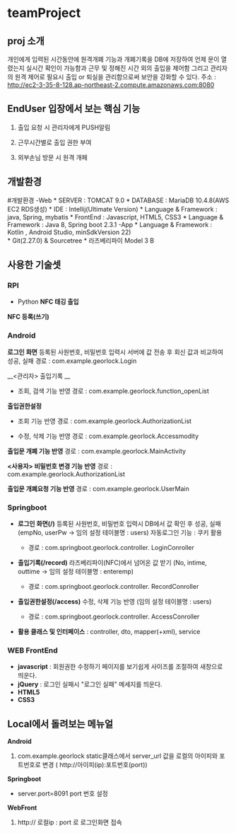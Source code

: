 # teamProject
## proj 소개
 개인에게 입력된 시간동안에 원격개폐 기능과 개폐기록을 DB에 저장하여 언제 문이 열렸는지 
 실시간 확인이 가능함과 근무 및 정해진 시간 외의 출입을 제어함 그리고 관리자의 원격 제어로 
 필요시 출입 or 퇴실을 관리함으로써 보안을 강화할 수 있다. 
 주소 : http://ec2-3-35-8-128.ap-northeast-2.compute.amazonaws.com:8080
## EndUser 입장에서 보는 핵심 기능
1. 출입 요청 시 관리자에게 PUSH알림

2. 근무시간별로 출입 권한 부여

3. 외부손님 방문 시 원격 개페

## 개발환경
#개발환경
-Web
    * SERVER : TOMCAT 9.0
    * DATABASE : MariaDB 10.4.8(AWS EC2 RDS생성)
    * IDE : Intellij(Ultimate Version)
    * Language & Framework : java, Spring, mybatis
    * FrontEnd : Javascript, HTML5, CSS3
    * Language & Framework : Java 8, Spring boot 2.3.1
-App
    * Language & Framework : Kotlin , Android Studio, minSdkVersion 22)         
    * Git(2.27.0) & Sourcetree
    * 라즈베리파이 Model 3 B
## 사용한 기술셋
### RPI
* Python
__NFC 태깅 출입__

__NFC 등록(쓰기)__

### Android
__로그인 화면__
등록된 사원번호, 비밀번호 입력시 서버에 값 전송 후 회신 값과 비교하여 성공, 실패 
경로 : com.example.georlock.Login

__<관리자>
출입기록 __
- 조회, 검색 기능 반영 
경로 : com.example.georlock.function_openList

__출입권한설정__ 
- 조회 기능 반영
경로 : com.example.georlock.AuthorizationList

- 수정, 삭제 기능 반영
경로 : com.example.georlock.Accessmodity

__출입문 개폐 기능 반영__
경로 : com.example.georlock.MainActivity

__<사용자>
비밀번호 변경 기능 반영__
경로 : com.example.georlock.AuthorizationList

__출입문 개폐요청 기능 반영__
경로 : com.example.georlock.UserMain

### Springboot
* __로그인 화면(/)__
등록된 사원번호, 비밀번호 입력시 DB에서 값 확인 후 성공, 실패 (empNo, userPw -> 임의 설정 테이블명 : users)
   자동로그인 기능 : 쿠키 활용
   - 경로 : com.springboot.georlock.controller. LoginConroller

* __출입기록(/record)__
   라즈베리파이(NFC)에서 넘어온 값 받기 (No, intime, outtime -> 임의 설정 테이블명 : enteremp) 
   - 경로 : com.springboot.georlock.controller. RecordConroller

* __출입권한설정(/access)__
   수정, 삭제 기능 반영 (임의 설정 테이블명 : users)
   - 경로 : com.springboot.georlock.controller. AccessConroller


* __활용 클래스 및 인터페이스__
: controller, dto, mapper(+xml), service
### WEB FrontEnd
* __javascript__ : 회원권한 수정하기 페이지를 보기쉽게 사이즈를 조절하여 새창으로 띄운다.
* __jQuery__ : 로그인 실패시 "로그인 실패" 메세지를 띄운다.
* __HTML5__
* __CSS3__

## Local에서 돌려보는 메뉴얼
__Android__
1. com.example.georlock
   static클래스에서 server_url 값을 로컬의 아이피와 포트번호로 변경 ( http://아이피(ip):포트번호(port))

__Springboot__
   - server.port=8091
     port 번호 설정
   
__WebFront__
1. http:// 로컬ip : port 로 로그인화면 접속
